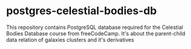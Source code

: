 # postgres-celestial-bodies-db

This repository contains PostgreSQL database required for the Celestial Bodies Database course from freeCodeCamp.
It's about the parent-child data relation of galaxies clusters and it's derivatives
